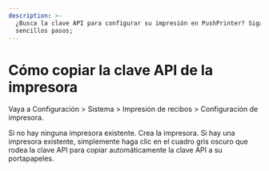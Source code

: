 ```yaml
---
description: >-
  ¿Busca la clave API para configurar su impresión en PushPrinter? Siga estos
  sencillos pasos;
---
```


# Cómo copiar la clave API de la impresora

Vaya a Configuración > Sistema > Impresión de recibos > Configuración de impresora.

Si no hay ninguna impresora existente. Crea la impresora. Si hay una impresora existente, simplemente haga clic en el cuadro gris oscuro que rodea la clave API para copiar automáticamente la clave API a su portapapeles.

<figure><img src="../.gitbook/assets/image (1).png" alt=""><figcaption></figcaption></figure>

